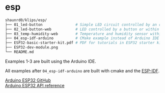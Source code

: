 # esp

```bash
shaunrd0/klips/esp/
├── 01_led-button               # Simple LED circuit controlled by an on board button.
├── 02_led-button-web           # LED controlled by a button or within a web browser.
├── 03_temp-humidity-web        # Temperature and humidity sensor within a web browser.
├── 04_esp-idf-arduino          # CMake example instead of Arduino IDE for ESP development.
├── ESP32-basic-starter-kit.pdf # PDF for tutorials in ESP32 starter kit.
├── ESP32-dev-module.png
└── README.md
```

Examples 1-3 are built using the Arduino IDE.

All examples after `04_esp-idf-arduino` are built with cmake and the [ESP-IDF](https://github.com/espressif/esp-idf).

[Arduino ESP32 GitHub](https://github.com/espressif/arduino-esp32) \
[Arduino ESP32 API reference](https://docs.espressif.com/projects/arduino-esp32/en/latest/libraries.html)